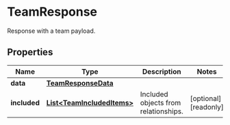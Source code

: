

# TeamResponse

Response with a team payload.
## Properties

Name | Type | Description | Notes
------------ | ------------- | ------------- | -------------
**data** | [**TeamResponseData**](TeamResponseData.md) |  | 
**included** | [**List&lt;TeamIncludedItems&gt;**](TeamIncludedItems.md) | Included objects from relationships. |  [optional] [readonly]



